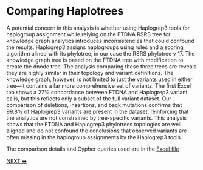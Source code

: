 # Comparing Haplotrees
 
A potential concern in this analysis is whether using Haplogrep3 tools for haplogroup assignment while relying on the FTDNA RSRS tree for knowledge graph analytics introduces inconsistencies that could confound the results.  Haplogrep3 assigns haplogroups using rules and a scoring algorithm alined with its phylotree, in our case the RSRS phylotree v 17.  The knowledge graph tree is based on the FTDNA tree with modification to create the dnode tree. The analysis comparing these three trees are reveals they are highly similar in their topology and variant definitions. The knowledge graph, however, is not limited to just the variants used in either tree—it contains a far more comprehensive set of variants. The first Excel tab shows a 27% concordance between FTDNA and Haplogrep3 variant calls, but this reflects only a subset of the full variant dataset. Our comparison of deletions, insertions, and back mutations confirms that 99.8% of Haplogrep3 variants are present in the dataset, reinforcing that the analytics are not constrained by tree-specific variants. This analysis shows that the FTDNA and Haplogrep3 phylotrees topologies are well aligned and do not confound the conclusions that observed variants are often missing in the haplogroup assignments by the Haplogrep3 tools.

The comparison details and Cypher queries used are in the <a href="https://github.com/waigitdas/mt_DNA_Knowledge_Graph/blob/main/010_Knowledge_Graph/D_Graph_Characteristics/b_Comparing_haplotrees/ftdna_phylotree_compare_20250214_230541.xlsx">Excel file</a>

<a href="https://github.com/waigitdas/Mitochondrial-DNA-Research/tree/main/010_Knowledge_Graph/D_Graph_Characteristics/c_Back_mutations">NEXT ➡️</a>
